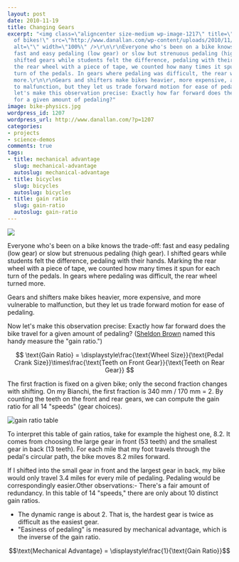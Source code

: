 ```yaml
---
layout: post
date: 2010-11-19
title: Changing Gears
excerpt: "<img class=\"aligncenter size-medium wp-image-1217\" title=\"The physics
  of bikes!\" src=\"http://www.danallan.com/wp-content/uploads/2010/11/bike-physics-570x378.jpg\"
  alt=\"\" width=\"100%\" />\r\n\r\nEveryone who's been on a bike knows the trade-off:
  fast and easy pedaling (low gear) or slow but strenuous pedaling (high gear). I
  shifted gears while students felt the difference, pedaling with their hands. Marking
  the rear wheel with a piece of tape, we counted how many times it spun for each
  turn of the pedals. In gears where pedaling was difficult, the rear wheel turned
  more.\r\n\r\nGears and shifters make bikes heavier, more expensive, and more vulnerable
  to malfunction, but they let us trade forward motion for ease of pedaling.\r\n\r\nNow
  let's make this observation precise: Exactly how far forward does the bike travel
  for a given amount of pedaling?"
image: bike-physics.jpg
wordpress_id: 1207
wordpress_url: http://www.danallan.com/?p=1207
categories:
- projects
- science-demos
comments: true
tags:
- title: mechanical advantage
  slug: mechanical-advantage
  autoslug: mechanical-advantage
- title: bicycles
  slug: bicycles
  autoslug: bicycles
- title: gain ratio
  slug: gain-ratio
  autoslug: gain-ratio
---
```

![](/static/images/bike-physics-570x378.jpg)

Everyone who's been on a bike knows the trade-off: fast and easy pedaling (low gear) or slow but strenuous pedaling (high gear). I shifted gears while students felt the difference, pedaling with their hands. Marking the rear wheel with a piece of tape, we counted how many times it spun for each turn of the pedals. In gears where pedaling was difficult, the rear wheel turned more.

Gears and shifters make bikes heavier, more expensive, and more vulnerable to malfunction, but they let us trade forward motion for ease of pedaling.

Now let's make this observation precise: Exactly how far forward does the bike travel for a given amount of pedaling? ([Sheldon Brown](http://www.sheldonbrown.com/gain.html "Gain Ratios") named this handy measure the "gain ratio.")

$$ \text{Gain Ratio} = \displaystyle\frac{\text{Wheel Size}}{\text{Pedal Crank Size}}\times\frac{\text{Teeth on Front Gear}}{\text{Teeth on Rear Gear}} $$

The first fraction is fixed on a given bike; only the second fraction changes with shifting. On my Bianchi, the first fraction is 340 mm / 170 mm = 2. By counting the teeth on the front and rear gears, we can compute the gain ratio for all 14 "speeds" (gear choices).

![gain ratio table](/static/images/gain-ratio-table.png)

To interpret this table of gain ratios, take for example the highest one, 8.2. It comes from choosing the large gear in front (53 teeth) and the smallest gear in back (13 teeth). For each mile that my foot travels through the pedal's circular path, the bike moves 8.2 miles forward.

If I shifted into the small gear in front and the largest gear in back, my bike would only travel 3.4 miles for every mile of pedaling. Pedaling would be correspondingly easier.Other observations:- There's a fair amount of redundancy. In this table of 14 "speeds," there are only about 10 distinct gain ratios.

* The dynamic range is about 2. That is, the hardest gear is twice as difficult as the easiest gear.
* "Easiness of pedaling" is measured by mechanical advantage, which is the inverse of the gain ratio.

$$\text{Mechanical Advantage} = \displaystyle\frac{1}{\text{Gain Ratio}}$$
